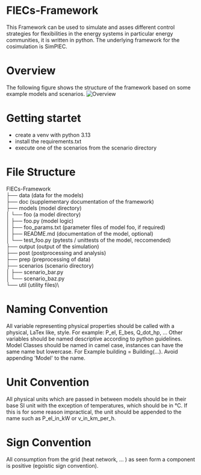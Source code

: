 # FlECs-Framework

This Framework can be used to simulate and asses different control strategies for flexibilities in the energy systems in particular energy communities, it is written in python.
The underlying framework for the cosimulation is SimPlEC. 

# Overview
The following figure shows the structure of the framework based on some example models and scenarios.
![Overview](.doc/overview.svg?raw=true "Overview")

# Getting startet
- create a venv with python 3.13
- install the requirements.txt
- execute one of the scenarios from the scenario directory

# File Structure

FlECs-Framework\
├── data (data for the models)\
├── doc (supplementary documentation of the framework)\
├── models (model directory)\
│   └── foo (a model directory)\
│       ├── foo.py (model logic)\
│       ├── foo_params.txt (parameter files of model foo, if required)\
│       ├── README.md (documentation of the model, optional)\
│       └── test_foo.py (pytests / unittests of the model, reccomended)\
├── output (output of the simulation)\
├── post (postprocessing and analysis)\
├── prep (preprocessing of data)\
├── scenarios (scenario directory)\
│   ├── scenario_bar.py\
│   └── scenario_baz.py\
└── util (utility files)\

# Naming Convention
All variable representing physical properties should be called with a physical, LaTex like, style. For example: P_el, E_bes, Q_dot_hp, ...
Other variables should be named descriptive according to python guidelines.
Model Classes should be named in camel case, instances can have the same name but lowercase. For Example
building = Building(...). Avoid appending 'Model' to the name.

# Unit Convention
All physical units which are passed in between models should be in their base SI unit with the exception of temperatures, which should be in °C. If this is for some reason impractical, the unit should be appended to the name such as P_el_in_kW or v_in_km_per_h.

# Sign Convention
All consumption from the grid (heat network, ... ) as seen form a component is positive (egoistic sign convention).

